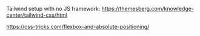 Tailwind setup with no JS framework: https://themesberg.com/knowledge-center/tailwind-css/html


https://css-tricks.com/flexbox-and-absolute-positioning/